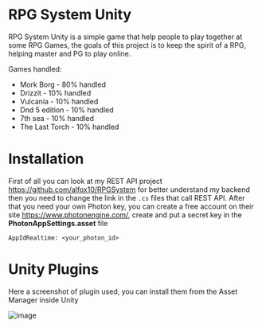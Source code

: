 # RPG System Unity
RPG System Unity is a simple game that help people to play together at some RPG Games, the goals of this project is to keep the spirit of a RPG, helping master and PG to play online.

Games handled:
* Mork Borg - 80% handled
* Drizzit - 10% handled
* Vulcania - 10% handled
* Dnd 5 edition - 10% handled
* 7th sea - 10% handled
* The Last Torch - 10% handled


# Installation
First of all you can look at my REST API project https://github.com/alfox10/RPGSystem for better understand my backend
then you need to change the link in the `.cs` files that call REST API.
After that you need your own Photon key, you can create a free account on their site https://www.photonengine.com/, 
create and put a secret key in the **PhotonAppSettings.asset** file

`AppIdRealtime: <your_photon_id>`

# Unity Plugins
Here a screenshot of plugin used, you can install them from the Asset Manager inside Unity

![image](https://user-images.githubusercontent.com/7597120/123106993-69e87b00-d439-11eb-8e9b-2b5e9c4cdfe3.png)
